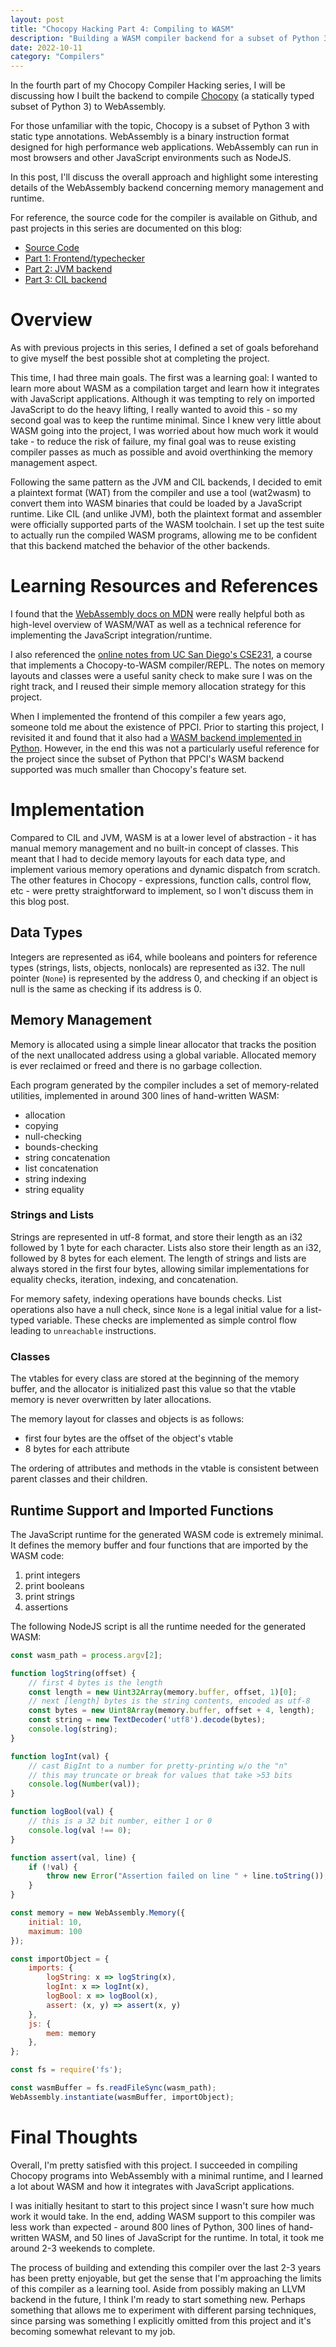 ```yaml
---
layout: post
title: "Chocopy Hacking Part 4: Compiling to WASM"
description: "Building a WASM compiler backend for a subset of Python 3"
date: 2022-10-11
category: "Compilers"
---
```


In the fourth part of my Chocopy Compiler Hacking series, I will be discussing how I built the backend to compile [Chocopy](https://chocopy.org/) (a statically typed subset of Python 3) to WebAssembly. 

For those unfamiliar with the topic, Chocopy is a subset of Python 3 with static type annotations. WebAssembly is a binary instruction format designed for high performance web applications. WebAssembly can run in most browsers and other JavaScript environments such as NodeJS.

In this post, I'll discuss the overall approach and highlight some interesting details of the WebAssembly backend concerning memory management and runtime.

For reference, the source code for the compiler is available on Github, and past projects in this series are documented on this blog:
- [Source Code](https://github.com/yangdanny97/chocopy-python-compiler)
- [Part 1: Frontend/typechecker](https://yangdanny97.github.io/blog/2020/05/29/chocopy-typechecker)
- [Part 2: JVM backend](https://yangdanny97.github.io/blog/2021/08/26/chocopy-jvm-backend)
- [Part 3: CIL backend](https://yangdanny97.github.io/blog/2022/05/22/chocopy-cil-backend)

# Overview

As with previous projects in this series, I defined a set of goals beforehand to give myself the best possible shot at completing the project.

This time, I had three main goals. The first was a learning goal: I wanted to learn more about WASM as a compilation target and learn how it integrates with JavaScript applications. Although it was tempting to rely on imported JavaScript to do the heavy lifting, I really wanted to avoid this - so my second goal was to keep the runtime minimal. Since I knew very little about WASM going into the project, I was worried about how much work it would take - to reduce the risk of failure, my final goal was to reuse existing compiler passes as much as possible and avoid overthinking the memory management aspect.

Following the same pattern as the JVM and CIL backends, I decided to emit a plaintext format (WAT) from the compiler and use a tool (wat2wasm) to convert them into WASM binaries that could be loaded by a JavaScript runtime. Like CIL (and unlike JVM), both the plaintext format and assembler were officially supported parts of the WASM toolchain. I set up the test suite to actually run the compiled WASM programs, allowing me to be confident that this backend matched the behavior of the other backends.

# Learning Resources and References

I found that the [WebAssembly docs on MDN](https://developer.mozilla.org/en-US/docs/WebAssembly/Understanding_the_text_format) were really helpful both as high-level overview of WASM/WAT as well as a technical reference for implementing the JavaScript integration/runtime.

I also referenced the [online notes from UC San Diego's CSE231](https://ucsd-cse231-w21.github.io/), a course that implements a Chocopy-to-WASM compiler/REPL. The notes on memory layouts and classes were a useful sanity check to make sure I was on the right track, and I reused their simple memory allocation strategy for this project. 

When I implemented the frontend of this compiler a few years ago, someone told me about the existence of PPCI. Prior to starting this project, I revisited it and found that it also had a [WASM backend implemented in Python](https://ppci.readthedocs.io/en/latest/reference/wasm.html#wasm). However, in the end this was not a particularly useful reference for the project since the subset of Python that PPCI's WASM backend supported was much smaller than Chocopy's feature set.

# Implementation

Compared to CIL and JVM, WASM is at a lower level of abstraction - it has manual memory management and no built-in concept of classes. This meant that I had to decide memory layouts for each data type, and implement various memory operations and dynamic dispatch from scratch. The other features in Chocopy - expressions, function calls, control flow, etc - were pretty straightforward to implement, so I won't discuss them in this blog post.

## Data Types

Integers are represented as i64, while booleans and pointers for reference types (strings, lists, objects, nonlocals) are represented as i32. The null pointer (`None`) is represented by the address 0, and checking if an object is null is the same as checking if its address is 0. 

## Memory Management

Memory is allocated using a simple linear allocator that tracks the position of the next unallocated address using a global variable. Allocated memory is ever reclaimed or freed and there is no garbage collection. 

Each program generated by the compiler includes a set of memory-related utilities, implemented in around 300 lines of hand-written WASM:
- allocation
- copying
- null-checking
- bounds-checking
- string concatenation
- list concatenation
- string indexing
- string equality

### Strings and Lists

Strings are represented in utf-8 format, and store their length as an i32 followed by 1 byte for each character. Lists also store their length as an i32, followed by 8 bytes for each element. The length of strings and lists are always stored in the first four bytes, allowing similar implementations for equality checks, iteration, indexing, and concatenation. 

For memory safety, indexing operations have bounds checks. List operations also have a null check, since `None` is a legal initial value for a list-typed variable. These checks are implemented as simple control flow leading to `unreachable` instructions.

### Classes

The vtables for every class are stored at the beginning of the memory buffer, and the allocator is initialized past this value so that the vtable memory is never overwritten by later allocations.

The memory layout for classes and objects is as follows:
- first four bytes are the offset of the object's vtable
- 8 bytes for each attribute

The ordering of attributes and methods in the vtable is consistent between parent classes and their children.

## Runtime Support and Imported Functions

The JavaScript runtime for the generated WASM code is extremely minimal. It defines the memory buffer and four functions that are imported by the WASM code:
1. print integers
2. print booleans
3. print strings
4. assertions 

The following NodeJS script is all the runtime needed for the generated WASM:

```javascript
const wasm_path = process.argv[2];

function logString(offset) {
    // first 4 bytes is the length
    const length = new Uint32Array(memory.buffer, offset, 1)[0];
    // next [length] bytes is the string contents, encoded as utf-8
    const bytes = new Uint8Array(memory.buffer, offset + 4, length);
    const string = new TextDecoder('utf8').decode(bytes);
    console.log(string);
}

function logInt(val) {
    // cast BigInt to a number for pretty-printing w/o the "n"
    // this may truncate or break for values that take >53 bits
    console.log(Number(val));
}

function logBool(val) {
    // this is a 32 bit number, either 1 or 0
    console.log(val !== 0);
}

function assert(val, line) {
    if (!val) {
        throw new Error("Assertion failed on line " + line.toString());
    }
}

const memory = new WebAssembly.Memory({
    initial: 10,
    maximum: 100
});

const importObject = {
    imports: {
        logString: x => logString(x),
        logInt: x => logInt(x),
        logBool: x => logBool(x),
        assert: (x, y) => assert(x, y)
    },
    js: {
        mem: memory
    },
};

const fs = require('fs');

const wasmBuffer = fs.readFileSync(wasm_path);
WebAssembly.instantiate(wasmBuffer, importObject);
```

# Final Thoughts

Overall, I'm pretty satisfied with this project. I succeeded in compiling Chocopy programs into WebAssembly with a minimal runtime, and I learned a lot about WASM and how it integrates with JavaScript applications.

I was initially hesitant to start to this project since I wasn't sure how much work it would take. In the end, adding WASM support to this compiler was less work than expected - around 800 lines of Python, 300 lines of hand-written WASM, and 50 lines of JavaScript for the runtime. In total, it took me around 2-3 weekends to complete.

The process of building and extending this compiler over the last 2-3 years has been pretty enjoyable, but get the sense that I'm approaching the limits of this compiler as a learning tool. Aside from possibly making an LLVM backend in the future, I think I'm ready to start something new. Perhaps something that allows me to experiment with different parsing techniques, since parsing was something I explicitly omitted from this project and it's becoming somewhat relevant to my job.

